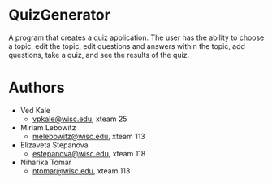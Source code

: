# QuizGenerator 
A program that creates a quiz application. The user has the ability to choose a topic, edit the topic, edit questions and answers within the topic, add questions, take a quiz, and see the results of the quiz.

# Authors
- Ved Kale 
	- vpkale@wisc.edu, xteam 25
- Miriam Lebowitz
	- melebowitz@wisc.edu, xteam 113
- Elizaveta Stepanova
	- estepanova@wisc.edu, xteam 118
- Niharika Tomar
	- ntomar@wisc.edu, xteam 113
